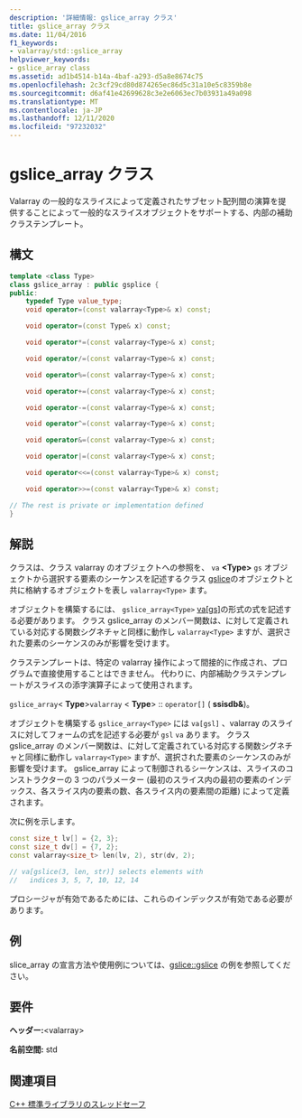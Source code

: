 ```yaml
---
description: '詳細情報: gslice_array クラス'
title: gslice_array クラス
ms.date: 11/04/2016
f1_keywords:
- valarray/std::gslice_array
helpviewer_keywords:
- gslice_array class
ms.assetid: ad1b4514-b14a-4baf-a293-d5a8e8674c75
ms.openlocfilehash: 2c3cf29cd80d874265ec86d5c31a10e5c8359b8e
ms.sourcegitcommit: d6af41e42699628c3e2e6063ec7b03931a49a098
ms.translationtype: MT
ms.contentlocale: ja-JP
ms.lasthandoff: 12/11/2020
ms.locfileid: "97232032"
---
```

# <a name="gslice_array-class"></a>gslice_array クラス

Valarray の一般的なスライスによって定義されたサブセット配列間の演算を提供することによって一般的なスライスオブジェクトをサポートする、内部の補助クラステンプレート。

## <a name="syntax"></a>構文

```cpp
template <class Type>
class gslice_array : public gsplice {
public:
    typedef Type value_type;
    void operator=(const valarray<Type>& x) const;

    void operator=(const Type& x) const;

    void operator*=(const valarray<Type>& x) const;

    void operator/=(const valarray<Type>& x) const;

    void operator%=(const valarray<Type>& x) const;

    void operator+=(const valarray<Type>& x) const;

    void operator-=(const valarray<Type>& x) const;

    void operator^=(const valarray<Type>& x) const;

    void operator&=(const valarray<Type>& x) const;

    void operator|=(const valarray<Type>& x) const;

    void operator<<=(const valarray<Type>& x) const;

    void operator>>=(const valarray<Type>& x) const;

// The rest is private or implementation defined
}
```

## <a name="remarks"></a>解説

クラスは、クラス valarray のオブジェクトへの参照を、 `va` [](../standard-library/valarray-class.md) **\<Type>** `gs` オブジェクトから選択する要素のシーケンスを記述するクラス [gslice](../standard-library/gslice-class.md)のオブジェクトと共に格納するオブジェクトを表し `valarray<Type>` ます。

オブジェクトを構築するには、 `gslice_array<Type>` [va&#91;gs&#93;](../standard-library/valarray-class.md#op_at)の形式の式を記述する必要があります。 クラス gslice_array のメンバー関数は、に対して定義されている対応する関数シグネチャと同様に動作し `valarray<Type>` ますが、選択された要素のシーケンスのみが影響を受けます。

クラステンプレートは、特定の valarray 操作によって間接的に作成され、プログラムで直接使用することはできません。 代わりに、内部補助クラステンプレートがスライスの添字演算子によって使用されます。

`gslice_array`\< **Type**>`valarray` \< **Type**> :: `operator[]` ( **ssisdb&**)。

オブジェクトを構築する `gslice_array<Type>` には `va[gsl]` 、valarray のスライスに対してフォームの式を記述する必要が `gsl` `va` あります。 クラス gslice_array のメンバー関数は、に対して定義されている対応する関数シグネチャと同様に動作し `valarray<Type>` ますが、選択された要素のシーケンスのみが影響を受けます。 gslice_array によって制御されるシーケンスは、スライスのコンストラクターの 3 つのパラメーター (最初のスライス内の最初の要素のインデックス、各スライス内の要素の数、各スライス内の要素間の距離) によって定義されます。

次に例を示します。

```cpp
const size_t lv[] = {2, 3};
const size_t dv[] = {7, 2};
const valarray<size_t> len(lv, 2), str(dv, 2);

// va[gslice(3, len, str)] selects elements with
//   indices 3, 5, 7, 10, 12, 14
```

プロシージャが有効であるためには、これらのインデックスが有効である必要があります。

## <a name="example"></a>例

slice_array の宣言方法や使用例については、[gslice::gslice](../standard-library/gslice-class.md#gslice) の例を参照してください。

## <a name="requirements"></a>要件

**ヘッダー:**\<valarray>

**名前空間:** std

## <a name="see-also"></a>関連項目

[C++ 標準ライブラリのスレッドセーフ](../standard-library/thread-safety-in-the-cpp-standard-library.md)
